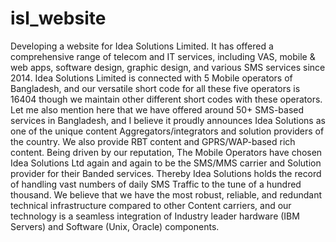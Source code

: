 # isl_website
Developing a website for Idea Solutions Limited. It has offered a comprehensive range of telecom and IT services, including VAS, mobile &amp; web apps, software design, graphic design, and various SMS services since 2014. Idea Solutions Limited is connected with 5 Mobile operators of Bangladesh, and our versatile short code for all these five operators is 16404 though we maintain other different short codes with these operators. Let me also mention here that we have offered around 50+ SMS-based services in Bangladesh, and I believe it proudly announces Idea Solutions as one of the unique content Aggregators/integrators and solution providers of the country. We also provide RBT content and GPRS/WAP-based rich content. Being driven by our reputation, The Mobile Operators have chosen Idea Solutions Ltd again and again to be the SMS/MMS carrier and Solution provider for their Banded services. Thereby Idea Solutions holds the record of handling vast numbers of daily SMS Traffic to the tune of a hundred thousand. We believe that we have the most robust, reliable, and redundant technical infrastructure compared to other Content carriers, and our technology is a seamless integration of Industry leader hardware (IBM Servers) and Software (Unix, Oracle) components.
